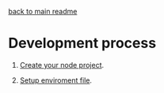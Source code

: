 [back to main readme](./../../README.md)

# Development process

1. [Create your node project](CREATING_NODE_PROJECT.md).

2. [Setup enviroment file](SETUP_ENVIROMENT_FILE.md).